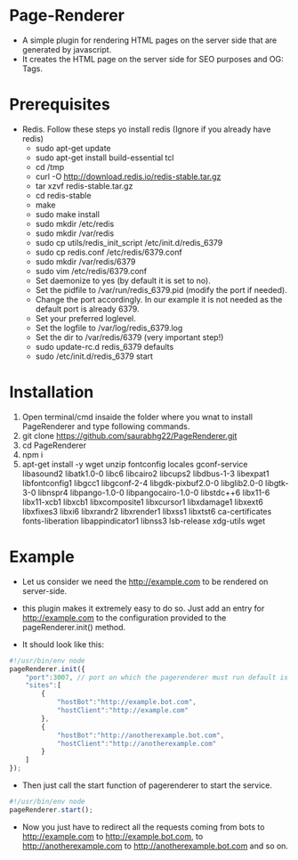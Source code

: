 # Page-Renderer
- A simple plugin for rendering HTML pages on the server side that are generated by javascript.
- It creates the HTML page on the server side for SEO purposes and OG: Tags.

# Prerequisites
- Redis. Follow these steps yo install redis (Ignore if you already have redis)
  - sudo apt-get update
  - sudo apt-get install build-essential tcl
  - cd /tmp
  - curl -O http://download.redis.io/redis-stable.tar.gz
  - tar xzvf redis-stable.tar.gz
  - cd redis-stable
  - make
  - sudo make install
  - sudo mkdir /etc/redis
  - sudo mkdir /var/redis
  - sudo cp utils/redis_init_script /etc/init.d/redis_6379
  - sudo cp redis.conf /etc/redis/6379.conf
  - sudo mkdir /var/redis/6379
  - sudo vim /etc/redis/6379.conf
  - Set daemonize to yes (by default it is set to no).
  - Set the pidfile to /var/run/redis_6379.pid (modify the port if needed).
  - Change the port accordingly. In our example it is not needed as the default port is already 6379.
  - Set your preferred loglevel.
  - Set the logfile to /var/log/redis_6379.log
  - Set the dir to /var/redis/6379 (very important step!)
  - sudo update-rc.d redis_6379 defaults
  - sudo /etc/init.d/redis_6379 start


# Installation
1. Open terminal/cmd insaide the folder where you wnat to install PageRenderer and type following commands.
2. git clone https://github.com/saurabhg22/PageRenderer.git
3. cd PageRenderer
4. npm i
5. apt-get install -y wget unzip fontconfig locales gconf-service libasound2 libatk1.0-0 libc6 libcairo2 libcups2 libdbus-1-3 libexpat1 libfontconfig1 libgcc1 libgconf-2-4 libgdk-pixbuf2.0-0 libglib2.0-0 libgtk-3-0 libnspr4 libpango-1.0-0 libpangocairo-1.0-0 libstdc++6 libx11-6 libx11-xcb1 libxcb1 libxcomposite1 libxcursor1 libxdamage1 libxext6 libxfixes3 libxi6 libxrandr2 libxrender1 libxss1 libxtst6 ca-certificates fonts-liberation libappindicator1 libnss3 lsb-release xdg-utils wget

# Example
- Let us consider we need the http://example.com to be rendered on server-side.

- this plugin makes it extremely easy to do so. Just add an entry for http://example.com to the configuration provided to the pageRenderer.init() method.


- It should look like this:

```js
#!/usr/bin/env node
pageRenderer.init({
    "port":3007, // port on which the pagerenderer must run default is 3007
    "sites":[
        {
            "hostBot":"http://example.bot.com",
            "hostClient":"http://example.com"
        },
        {
            "hostBot":"http://anotherexample.bot.com",
            "hostClient":"http://anotherexample.com"
        }
    ]
});

```

- Then just call the start function of pagerenderer to start the service.

```js
#!/usr/bin/env node
pageRenderer.start();

```

- Now you just have to redirect all the requests coming from bots to http://example.com to http://example.bot.com, to http://anotherexample.com to http://anotherexample.bot.com and so on.


       

